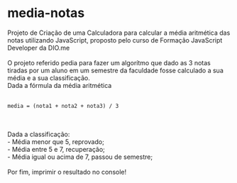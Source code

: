 # media-notas
Projeto de Criação de uma Calculadora para calcular a média aritmética das notas utilizando JavaScript, proposto pelo curso de Formação JavaScript Developer da DIO.me<br><br>
O projeto referido pedia para fazer um algorítmo que dado as 3 notas tiradas por um aluno em um semestre da faculdade fosse calculado a sua média e a sua classificação.<br>
Dada a fórmula da média aritmética<br><br>

    media = (nota1 + nota2 + nota3) / 3
<br><br>
Dada a classificação:<br>
    - Média menor que 5, reprovado;<br>
    - Média entre 5 e 7, recuperação;<br>
    - Média igual ou acima de 7, passou de semestre;
<br><br>
Por fim, imprimir o resultado no console!
